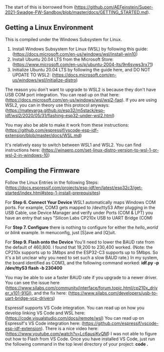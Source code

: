 The start of this is borrowed from (https://github.com/AEFeinstein/Super-2021-Swadge-FW-Sandbox/blob/master/docs/GETTING_STARTED.md).

## Getting a Linux Environment
This is compiled under the Windows Subsystem for Linux.
1. Install Windows Subsystem for Linux (WSL) by following this guide: (https://docs.microsoft.com/en-us/windows/wsl/install-win10)
2. Install Ubuntu 20.04 LTS from the Microsoft Store: (https://www.microsoft.com/en-us/p/ubuntu-2004-lts/9n6svws3rx71)
3. Initialize Ubuntu 20.04 LTS by following the guide here, and DO NOT UPDATE TO WSL2: (https://docs.microsoft.com/en-us/windows/wsl/initialize-distro)

The reason you don't want to upgrade to WSL2 is because they don't have USB COM port integration.  You can read up on that here: (https://docs.microsoft.com/en-us/windows/wsl/wsl2-faq).  If you are using WSL2, you can in theory use this protocol anyways: (https://matevarga.github.io/esp32/m5stack/esp-idf/wsl2/2020/05/31/flashing-esp32-under-wsl2.html)

You may also be able to make it work from these instructions: (https://github.com/espressif/vscode-esp-idf-extension/blob/master/docs/WSL.md)

It's relatively easy to switch between WSL1 and WSL2.  You can find instructions here: (https://winaero.com/set-linux-distro-version-to-wsl-1-or-wsl-2-in-windows-10)

## Compiling the Firmware
Follow the Linux Entries in the following Steps:  (https://docs.espressif.com/projects/esp-idf/en/latest/esp32c3/get-started/index.html#step-1-install-prerequisites)

For **Step 6. Connect Your Device** WSL1 automatically maps Windows COM ports.  For example, COM3 gets mapped to /dev/ttyS3
After plugging in the USB Cable, use Device Manager and verify under Ports (COM & LPT) you have an entry that says "Silicon Labs CP210x USB to UART Bridge (COM<X>)

For **Step 7. Configure** there is nothing to configure for either the *hello_world* or *blink* example.  In menuconfig, just [S]ave and [Q]uit.

For **Step 9. Flash onto the Device** You'll need to lower the BAUD rate from the default of 460,800.  I found that 19,200 to 230,400 worked.  (Note: the CP210x supports up to 3Mbps and the ESP32-C3 supports up to 5Mbps.  So it's a bit unclear why you need to set such a slow BAUD rate.)
In my system, the board identified as COM3, and the following command worked:  **idf.py -p /dev/ttyS3 flash -b 230400**
  
You may be able to use a faster BAUD rate if you upgrade to a newer driver.  You can see the issue here (https://www.silabs.com/community/interface/forum.topic.html/cp210x_driver_v101-91Gl), and the fix here: (https://www.silabs.com/developers/usb-to-uart-bridge-vcp-drivers)
  
Espressif supports VS Code integration.  You can read up on how you develop linking VS Code and WSL here: (https://code.visualstudio.com/docs/remote/wsl)  You can read up on Espressif's VS Code integration here: (https://github.com/espressif/vscode-esp-idf-extension).  There is a nice video here: (https://www.youtube.com/watch?v=Lc6ausiKvQM)  I was not able to figure out how to Flash from VS Code.
Once you have installed VS Code, just run the following command in the top level directory of your project: **code .**

